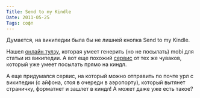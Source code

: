 ```yaml
---
Title: Send to my Kindle
Date: 2011-05-25
Tags: софт
---
```


Думается, на википедии была бы не лишней кнопка Send to my Kindle.

Нашел [онлайн тулзу](http://ebookarchitects.com/kindlepedia/), которая умеет генерить (но не посылать) mobi для статьи из википедии. А вот еще похожий [сервис](http://www.ereadups.com/) от тех же чуваков, который уже умеет посылать прямо на киндл.

А еще придумался сервис, на который можно отправить по почте урл с википедии (с айфона, стоя в очереди в аэропорту), который вытянет страничку, форматнет и зашлет в киндл! А может даже уже есть такое?